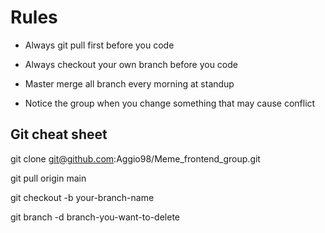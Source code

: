# Rules

- Always git pull first before you code

- Always checkout your own branch before you code

- Master merge all branch every morning at standup

- Notice the group when you change something that may cause conflict

## Git cheat sheet

git clone git@github.com:Aggio98/Meme_frontend_group.git

git pull origin main

git checkout -b your-branch-name

git branch -d branch-you-want-to-delete
